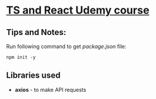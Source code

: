 # [TS and React Udemy course](https://www.udemy.com/course/react-and-typescript-build-a-portfolio-project/)

## Tips and Notes:

Run following command to get _package.json_ file:

`npm init -y`

## Libraries used
- **axios** - to make API requests